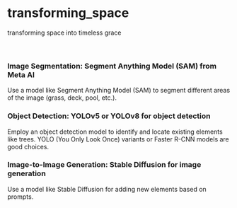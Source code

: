# transforming_space </br>
transforming space into timeless grace </br>
 </br>
 </br>

### Image Segmentation: Segment Anything Model (SAM) from Meta AI </br>
Use a model like Segment Anything Model (SAM) to segment different areas of the image (grass, deck, pool, etc.). </br>
### Object Detection: YOLOv5 or YOLOv8 for object detection </br>
Employ an object detection model to identify and locate existing elements like trees. YOLO (You Only Look Once) variants or Faster R-CNN models are good choices. </br>
### Image-to-Image Generation: Stable Diffusion for image generation  </br>
Use a model like Stable Diffusion for adding new elements based on prompts. </br>


